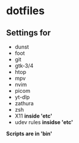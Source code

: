 # dotfiles

## Settings for
- dunst
- foot
- git
- gtk-3/4
- htop
- mpv
- nvim
- picom
- yt-dlp
- zathura
- zsh
- X11 **inside 'etc'**
- udev rules **insidse 'etc'**

**Scripts are in 'bin'**

